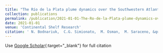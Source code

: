 ```yaml
---
title: "The Río de la Plata plume dynamics over the Southwestern Atlantic Continental Shelf and its link with the large scale atmospheric variability on interannual timescales"
collection: publications
permalink: /publication/2021-01-01-The-Ro-de-la-Plata-plume-dynamics-over-the-Southwestern-Atlantic-Continental-Shelf-and-its-link-with-the-large-scale-atmospheric-variability-on-interannual-timescales
date: 2021-01-01
venue: 'Continental Shelf Research'
citation: ' N. Bodnariuk,  C.G. Simionato,  M. Osman,  M. Saraceno, &quot;The Río de la Plata plume dynamics over the Southwestern Atlantic Continental Shelf and its link with the large scale atmospheric variability on interannual timescales.&quot; Continental Shelf Research, 2021.'
---
```

Use [Google Scholar](https://scholar.google.com/scholar?q=The+Río+de+la+Plata+plume+dynamics+over+the+Southwestern+Atlantic+Continental+Shelf+and+its+link+with+the+large+scale+atmospheric+variability+on+interannual+timescales){:target="_blank"} for full citation